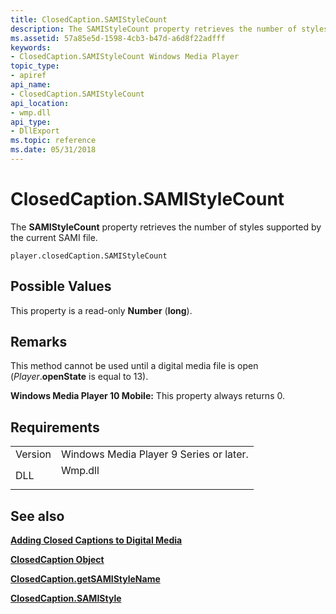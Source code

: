 ```yaml
---
title: ClosedCaption.SAMIStyleCount
description: The SAMIStyleCount property retrieves the number of styles supported by the current SAMI file.
ms.assetid: 57a85e5d-1598-4cb3-b47d-a6d8f22adfff
keywords:
- ClosedCaption.SAMIStyleCount Windows Media Player
topic_type:
- apiref
api_name:
- ClosedCaption.SAMIStyleCount
api_location:
- wmp.dll
api_type:
- DllExport
ms.topic: reference
ms.date: 05/31/2018
---
```


# ClosedCaption.SAMIStyleCount

The **SAMIStyleCount** property retrieves the number of styles supported by the current SAMI file.

``` syntax
player.closedCaption.SAMIStyleCount
```

## Possible Values

This property is a read-only **Number** (**long**).

## Remarks

This method cannot be used until a digital media file is open (*Player*.**openState** is equal to 13).

**Windows Media Player 10 Mobile:** This property always returns 0.

## Requirements



|                    |                                                                                    |
|--------------------|------------------------------------------------------------------------------------|
| Version<br/> | Windows Media Player 9 Series or later.<br/>                                 |
| DLL<br/>     | <dl> <dt>Wmp.dll</dt> </dl> |



## See also

<dl> <dt>

[**Adding Closed Captions to Digital Media**](adding-closed-captions-to-digital-media.md)
</dt> <dt>

[**ClosedCaption Object**](closedcaption-object.md)
</dt> <dt>

[**ClosedCaption.getSAMIStyleName**](closedcaption-getsamistylename.md)
</dt> <dt>

[**ClosedCaption.SAMIStyle**](closedcaption-samistyle.md)
</dt> </dl>

 

 






